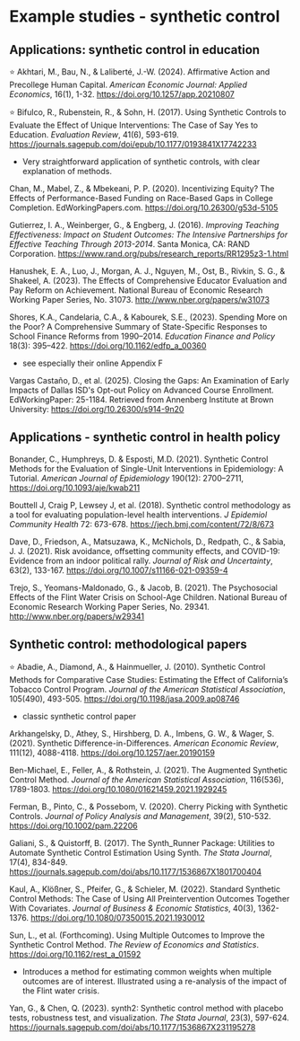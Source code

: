 # Example studies - synthetic control

## Applications: synthetic control in education

:star: Akhtari, M., Bau, N., & Laliberté, J.-W. (2024). Affirmative Action and Precollege Human Capital. *American Economic Journal: Applied Economics*, 16(1), 1-32. https://doi.org/10.1257/app.20210807 

:star: Bifulco, R., Rubenstein, R., & Sohn, H. (2017). Using Synthetic Controls to Evaluate the Effect of Unique Interventions: The Case of Say Yes to Education. *Evaluation Review*, 41(6), 593-619. https://journals.sagepub.com/doi/epub/10.1177/0193841X17742233
* Very straightforward application of synthetic controls, with clear explanation of methods.
  
Chan, M., Mabel, Z., & Mbekeani, P. P. (2020). Incentivizing Equity? The Effects of Performance-Based Funding on Race-Based Gaps in College Completion. EdWorkingPapers.com. https://doi.org/10.26300/g53d-5105 

Gutierrez, I. A., Weinberger, G., & Engberg, J. (2016). *Improving Teaching Effectiveness: Impact on Student Outcomes: The Intensive Partnerships for Effective Teaching Through 2013-2014*. Santa Monica, CA: RAND Corporation. https://www.rand.org/pubs/research_reports/RR1295z3-1.html

Hanushek, E. A., Luo, J., Morgan, A. J., Nguyen, M., Ost, B., Rivkin, S. G., & Shakeel, A. (2023). The Effects of Comprehensive Educator Evaluation and Pay Reform on Achievement. National Bureau of Economic Research Working Paper Series, No. 31073. http://www.nber.org/papers/w31073

Shores, K.A., Candelaria, C.A., & Kabourek, S.E., (2023). Spending More on the Poor? A Comprehensive Summary of State-Specific Responses to School Finance Reforms from 1990–2014. *Education Finance and Policy* 18(3): 395–422. https://doi.org/10.1162/edfp_a_00360
* see especially their online Appendix F

Vargas Castaño, D., et al. (2025). Closing the Gaps: An Examination of Early Impacts of Dallas ISD's Opt-out Policy on Advanced Course Enrollment. EdWorkingPaper: 25-1184. Retrieved from Annenberg Institute at Brown University: https://doi.org/10.26300/s914-9n20


## Applications - synthetic control in health policy

Bonander, C., Humphreys, D. & Esposti, M.D. (2021). Synthetic Control Methods for the Evaluation of Single-Unit Interventions in Epidemiology: A Tutorial. *American Journal of Epidemiology* 190(12): 2700–2711, https://doi.org/10.1093/aje/kwab211

Bouttell J, Craig P, Lewsey J, et al. (2018). Synthetic control methodology as a tool for evaluating population-level health interventions. *J Epidemiol Community Health* 72: 673-678. https://jech.bmj.com/content/72/8/673

Dave, D., Friedson, A., Matsuzawa, K., McNichols, D., Redpath, C., & Sabia, J. J. (2021). Risk avoidance, offsetting community effects, and COVID-19: Evidence from an indoor political rally. *Journal of Risk and Uncertainty*, 63(2), 133-167. https://doi.org/10.1007/s11166-021-09359-4

Trejo, S., Yeomans-Maldonado, G., & Jacob, B. (2021). The Psychosocial Effects of the Flint Water Crisis on School-Age Children. National Bureau of Economic Research Working Paper Series, No. 29341. http://www.nber.org/papers/w29341

## Synthetic control: methodological papers

:star: Abadie, A., Diamond, A., & Hainmueller, J. (2010). Synthetic Control Methods for Comparative Case Studies: Estimating the Effect of California’s Tobacco Control Program. *Journal of the American Statistical Association*, 105(490), 493-505. https://doi.org/10.1198/jasa.2009.ap08746
* classic synthetic control paper

Arkhangelsky, D., Athey, S., Hirshberg, D. A., Imbens, G. W., & Wager, S. (2021). Synthetic Difference-in-Differences. *American Economic Review*, 111(12), 4088-4118. https://doi.org/10.1257/aer.20190159 

Ben-Michael, E., Feller, A., & Rothstein, J. (2021). The Augmented Synthetic Control Method. *Journal of the American Statistical Association*, 116(536), 1789-1803. https://doi.org/10.1080/01621459.2021.1929245 

Ferman, B., Pinto, C., & Possebom, V. (2020). Cherry Picking with Synthetic Controls. *Journal of Policy Analysis and Management*, 39(2), 510-532. https://doi.org/10.1002/pam.22206 

Galiani, S., & Quistorff, B. (2017). The Synth_Runner Package: Utilities to Automate Synthetic Control Estimation Using Synth. *The Stata Journal*, 17(4), 834-849. https://journals.sagepub.com/doi/abs/10.1177/1536867X1801700404

Kaul, A., Klößner, S., Pfeifer, G., & Schieler, M. (2022). Standard Synthetic Control Methods: The Case of Using All Preintervention Outcomes Together With Covariates. *Journal of Business & Economic Statistics*, 40(3), 1362-1376. https://doi.org/10.1080/07350015.2021.1930012

Sun, L., et al. (Forthcoming). Using Multiple Outcomes to Improve the Synthetic Control Method. *The Review of Economics and Statistics*. https://doi.org/10.1162/rest_a_01592
* Introduces a method for estimating common weights when multiple outcomes are of interest. Illustrated using a re-analysis of the impact of the Flint water crisis.

Yan, G., & Chen, Q. (2023). synth2: Synthetic control method with placebo tests, robustness test, and visualization. *The Stata Journal*, 23(3), 597-624. https://journals.sagepub.com/doi/abs/10.1177/1536867X231195278


